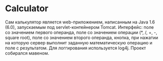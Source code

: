 Calculator
==========
Сам калькулятор является web-приложением, 
написанным на Java 1.6 (6.0), 
запускаемым под servlet-контейнером Tomcat.
Интерфейс: 
поле со значением первого операнда, 
поле со значением операции (*, /, +, -, square root), 
поле со значением второго операнда, 
кнопка, при нажатии на которую сервер выполнит заданную математическую операцию и 
поле с результатом.
Для логгирования используется log4j.
Проект собирался мавеном. 
